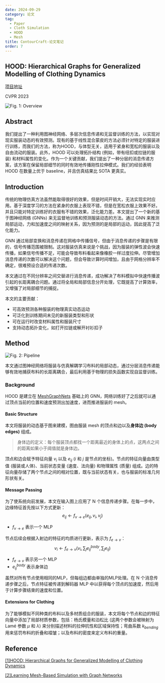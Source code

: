 ```yaml
---
date: 2024-09-29
category: 论文
tag:
  - Paper
  - Cloth Simulation
  - HOOD
  - Mesh
title: ContourCraft-论文笔记
order: 7
---
```


## HOOD: Hierarchical Graphs for Generalized Modelling of Clothing Dynamics

[项目地址](https://dolorousrtur.github.io/hood/)

CVPR 2023

![Fig. 1: Overview](https://rocyan.oss-cn-hangzhou.aliyuncs.com/blog/202410041405905.png)

## Abstract

我们提出了一种利用图神经网络、多层次信息传递和无监督训练的方法，以实现对现实服装动态的有效预测。现有的基于线性混合蒙皮的方法必须针对特定的服装进行训练，而我们的方法，称为HOOD，与体型无关，适用于紧身和宽松的服装以及自由流动的服装。此外，HOOD 可以处理拓扑结构 (例如，带有纽扣或拉链的服装) 和材料属性的变化。作为一个关键贡献，我们提出了一种分层的消息传递方案，该方案在保留局部细节的同时有效地传播刚性拉伸模式。我们的经验表明 HOOD 在数量上优于 baseline，并且仿真结果比 SOTA 更真实。

## Introduction

传统的物理仿真方法虽然能取得很好的效果，但是时间开销大，无法实现实时应用。基于深度学习的方法在紧身的衣服上表现不错，但是在宽松衣服上效果不好。并且只能对特定训练好的衣服有不错的效果，泛化能力差。本文提出了一个新的基于图神经网络 (GNNs) 来无监督地训练和预测服装动态的方法。通过 GNN 来推测局部运动，力和加速度之间的映射关系，因为预测的是局部的运动，因此提高了泛化能力。

GNN 通过局部变换和消息传递在网格中传播信号，但由于消息传递的步骤是有限的，信号传播范围被限制。这对服装仿真来说是个挑战，因为服装的弹性波会快速传播，如果信号传播不足，可能会导致布料看起来像橡胶一样过度拉伸。尽管增加消息传递的次数可以解决这个问题，但会导致计算时间增加，且由于网格分辨率不确定，很难预设合适的传递次数。

本文通过在不同分辨率之间交替进行消息传递，成功解决了布料模拟中快速传播波引起的长距离耦合问题。通过将全局和局部信息分开处理，它既提高了计算效率，又增强了对局部细节的捕捉。

本文的主要贡献：

- 可高效预测各种服装的物理真实动态运动
- 可泛化到训练期间未见的新服装类型和形状
- 可在运行时改变材料属性和服装尺寸
- 支持动态拓扑变化，如打开拉链或解开衬衫扣子

## Method

![Fig. 2: Pipeline](https://rocyan.oss-cn-hangzhou.aliyuncs.com/blog/202409291447477.png)

本文通过图神经网络将服装与仿真解耦学习布料的局部动态，通过分层消息传递能够有效地捕获布料的长距离耦合，最后利用基于物理的损失函数实现自监督训练。

### Background

HOOD 是建立在 [MeshGraphNets](https://arxiv.org/abs/2010.03409) 基础上的 GNN，网络训练好了之后就可以通过顶点当前的位置和速度预测出加速度，进而推进服装的 mesh。

#### Basic Structure

本文将服装的动态基于图来建模，图由服装 mesh 的顶点和边以及**身体边 (body edges)** 组成。

> 身体边的定义：每个服装顶点都找一个距离最近的身体上的点，这两点之间的距离如果小于阈值就是身体边。

顶点和边会赋予特征向量 $v_i$ 以及 $e_{ij}$ ($i$ 和 $j$ 是节点的坐标)。节点的特征向量由类型值 (服装或人体)、当前状态变量 (速度、法向量) 和物理属性 (质量) 组成。边的特征向量存储了两个节点之间的相对位置，既与当前状态有关，也与服装的标准几何形状有关。

#### Message Passing

为了使系统向前发展，本文在输入图上应用了 N 个信息传递步骤。在每一步中，边缘特征首先按以下方式更新：
$$
e_{ij}\leftarrow f_{v\rightarrow e}(e_{ij},v_i,v_j)
\tag{1}
$$

- $f_{v\rightarrow e}$ 表示一个 MLP

节点后续会根据入射边的特征的均质进行更新，表示为 $f_{e\rightarrow v}$：
$$
v_i\leftarrow f_{e\rightarrow v}(v_i,\sum_je^{body}_{ij},\sum_je_{ij})
\tag{2}
$$

- $f_{e\rightarrow v}$ 表示另一个 MLP
- $e^{body}_{ij}$ 表示身体边

虽然对所有节点使用相同的MLP，但每组边都由单独的MLP处理。在 N 个消息传递步骤之后，节点特征被传递到解码器 MLP 中以获得每个顶点的加速度，然后用于计算步骤结束的速度和位置。

#### Extensions for Clothing

为了能够模拟不同种类的布料以及多材质组合的服装，本文将每个节点和边的特征向量中添加了局部材质参数，包括：杨氏模量和泊松比 (这两个参数会被映射为 Lamé 参数 $\mu$ 和 $\lambda$) 来分别描述材料的拉伸抗性和区域保持性；弯曲系数 $k_{bending}$ 用来惩罚布料的折叠和褶皱；以及布料的密度来定义布料的重量。

## Reference

[[1]HOOD: Hierarchical Graphs for Generalized Modelling of Clothing Dynamics](https://arxiv.org/abs/2212.07242)

[[2]Learning Mesh-Based Simulation with Graph Networks](https://arxiv.org/abs/2010.03409)

